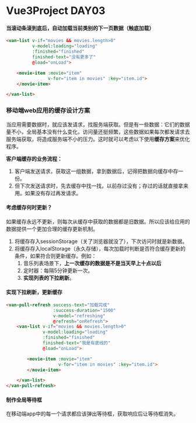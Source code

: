 # Vue3Project  DAY03

#### 当滚动条滚到底后，自动加载当前类别的下一页数据（触底加载）

```html
<van-list v-if="movies && movies.length>0"
          v-model:loading="loading"
          :finished="finished"
          finished-text="没有更多了"
          @load="onLoad">

    <movie-item :movie="item"
                v-for="item in movies" :key="item.id">
    </movie-item>

</van-list>
```



### 移动端web应用的缓存设计方案

当应用需要数据时，就应该发请求，找服务端获取。但是有一些数据：它们的数据量不小，全局基本没有什么变化，访问量还挺频繁，这些数据如果每次都发请求去服务端获取，将造成服务端不小的压力。这时就可以考虑以下使用**缓存方案**来优化程序。 

**客户端缓存的业务流程：**

1. 客户端发送请求，获取这一组数据，拿到数据后，记得把数据向缓存中存一份。
2. 但下次发送请求时，先去缓存中找一找，以前存过没有；存过的话就直接拿来用。如果没有存过再发请求。

#### 考虑缓存何时更新？

如果缓存永远不更新，则每次从缓存中获取的数据都是旧数据。所以应该给应用的数据提供一个更加合理的缓存更新机制。

1. 将缓存存入sessionStorage（关了浏览器就没了），下次访问时就是新数据。
2. 将缓存存入localStorage（永久存储），每次加载时判断是否符合缓存更新的条件，如果符合则更新缓存。例如：
   1. 音乐列表场景下，**上一次缓存的数据是不是当天早上十点以后**  
   2. 定时器：每隔5分钟更新一次。 
   3. **实现列表的下拉刷新**。



#### 实现下拉刷新，更新缓存

```html
<van-pull-refresh success-text="加载完成"
                  :success-duration="1500"
                  v-model="refreshing" 
                  @refresh="onRefresh">
    <van-list v-if="movies && movies.length>0"
              v-model:loading="loading"
              :finished="finished"
              finished-text="我是有底线的"
              @load="onLoad">

        <movie-item :movie="item"
                    v-for="item in movies" :key="item.id">
        </movie-item>

    </van-list>
</van-pull-refresh>
```



#### 制作全局等待框

在移动端app中的每一个请求都应该弹出等待框，获取响应后让等待框消失。
















